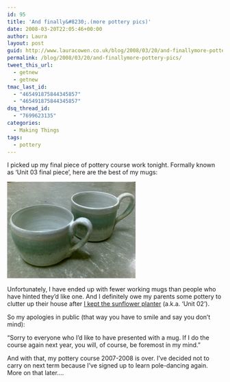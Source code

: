 ```yaml
---
id: 95
title: 'And finally&#8230;.(more pottery pics)'
date: 2008-03-20T22:05:46+00:00
author: Laura
layout: post
guid: http://www.lauracowen.co.uk/blog/2008/03/20/and-finallymore-pottery-pics/
permalink: /blog/2008/03/20/and-finallymore-pottery-pics/
tweet_this_url:
  - getnew
  - getnew
tmac_last_id:
  - "465491875844345857"
  - "465491875844345857"
dsq_thread_id:
  - "7699623135"
categories:
  - Making Things
tags:
  - pottery
---
```

I picked up my final piece of pottery course work tonight. Formally known as &#8216;Unit 03 final piece&#8217;, here are the best of my mugs:

![Mugs](/assets/uploads/2008/03/20032008001-small.jpg) 

Unfortunately, I have ended up with fewer working mugs than people who have hinted they&#8217;d like one. And I definitely owe my parents some pottery to clutter up their house after [I kept the sunflower planter](http://www.lauracowen.co.uk/blog/2008/02/11/four-months-in-the-making-ormy-pottery-project/ "Four Months in the Making (or…My Pottery Project) post") (a.k.a. &#8216;Unit 02&#8217;).

So my apologies in public (that way you have to smile and say you don&#8217;t mind):

&#8220;Sorry to everyone who I&#8217;d like to have presented with a mug. If I do the course again next year, you will, of course, be foremost in my mind.&#8221;

And with that, my pottery course 2007-2008 is over. I&#8217;ve decided not to carry on next term because I&#8217;ve signed up to learn pole-dancing again. More on that later&#8230;.